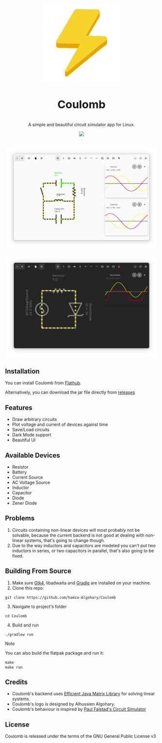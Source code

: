 <a id="readme-top"></a>
<div align="center">
<a href="https://github.com/hamza-Algohary/Coulomb">
    <img src="app/src/main/resources/icons/vector/dark/coulomb.svg" alt="Logo" width="256" height="256">
</a>
<h3 style="font-size:36px" align="center">Coulomb</h3>
<p align="center">
    A simple and beautiful circuit simulator app for Linux.
</p>
<a href="https://flathub.org/apps/io.github.hamza_algohary.Coulomb">
   <img src="https://flathub.org/api/badge?svg&locale=en">
</a>
<br/><br/>
</div>

![](screenshots/github/rlc-light.png)

![](screenshots/github/zener-dark.png)

## Installation
You can install Coulomb from [Flathub](https://flathub.org/apps/io.github.hamza_algohary.Coulomb).

Alternatively, you can download the jar file directly from [releases](https://github.com/hamza-algohary/Coulomb/releases)

## Features
- Draw arbitrary circuits
- Plot voltage and current of devices against time
- Save/Load circuits
- Dark Mode support
- Beautiful UI

## Available Devices
- Resistor
- Battery
- Current Source
- AC Voltage Source
- Inductor
- Capacitor
- Diode
- Zener Diode

## Problems
1. Circuits containing non-linear devices will most probably not be solvable, because the current backend is not good at dealing with non-linear systems, that's going to change though.
2. Due to the way inductors and capacitors are modeled you can't put two inductors in series, or two capacitors in parallel, that's also going to be fixed.

## Building From Source
1. Make sure [Gtk4](https://www.gtk.org/docs/installations/),  libadwaita and [Gradle](https://gradle.org/install/) are installed on your machine.
2. Clone this repo:
```
git clone https://github.com/hamza-Algohary/Coulomb
```
3. Navigate to project's folder
```
cd Coulomb
```
4. Build and run
```
./gradlew run
```
> [!NOTE]
> You can also build the flatpak package and run it:
> ```
> make
> make run
> ```

## Credits
- Coulomb's backend uses [Efficient Java Matrix Library](https://github.com/lessthanoptimal/ejml) for solving linear systems.
- Coulomb's logo is designed by Alhussien Algohary.
- Coulomb's behaviour is inspired by [Paul Falstad's Circuit Simulator](https://www.falstad.com/circuit/)


## License
Coulomb is released under the terms of the GNU General Public License v3
<!--## Acknowledgments-->
